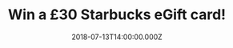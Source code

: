 ---
campaign-uuid: "c-a150d06f-50c9-4a83-aee5-d69d0ecc6f7b"
type: "Competition"
category: "Gifts"
date: "2018-07-13T14:00:00.000Z"
end-date: "2018-08-13T23:59:00.000Z"
disable-form: false
is_promoted: false
has_entry_page: true
title: "Win a £30 Starbucks eGift card!"
competition-description: "<p>A Starbucks card is always welcome, because who doesn’\
  t like a nice iced coffee or tea during summer? Frapuccinos, Iced Teavana, Brewed\
  \ coffee, muffins… and many more delicious drinks & food at Starbucks! Treat your\
  \ friends or yourself with a refreshing drink this summer by the chance of winning\
  \ a £30 Starbucks eGift card thanks to NME AAA!</p>\r\n<p>Fancy a refreshment now?\
  \ Click below for a chance to win!</p>"
hero-header: "Win a £30 Starbucks eGift card!"
terms-confirmation: "N/A"
banner-img: "https://assets.expresslyapp.com/asset-0c07948f-6ea2-4983-9d9a-65607cb0206e.jpg"
logo-left-href: "aaa.nme.com"
logo-left-image: "https://assets.expresslyapp.com/asset-01209521-8ae2-4df6-883f-3c70851852ae.jpg"
logo-left-title: "nme aaa"
bg-image-hero: "https://assets.expresslyapp.com/asset-3b6eb576-5fd2-41ab-a575-aefc417e16eb.jpg"
bg-image-first: "https://assets.expresslyapp.com/asset-6e9e7f23-97c7-4820-9a6e-d5fc9fb3b626.jpg"
section1-content: "<p>At Starbucks they are a neighbourhood gathering place, a part\
  \ of the daily routine and they couldn’t be happier about it. If you want to get\
  \ to know them… we have great news for you! We are giving away an amazing £30 eGift\
  \ card  for one of our lucky NME AAA members to win and try their amazing and delicious\
  \ drinks and treats!</p> \r\n<p>Enter the form below and treat yourself with a nice\
  \ & cold summer drink!</p>"
entry-title: "Win a £30 Starbucks eGift card!"
entry-content: "Enter the draw to win a £30 Starbucks eGift card by completing the\
  \ form below before 23:59 on 13th of August 2018."
has-winner: false
prize-description: "A £30 Starbucks eGift card!"
special-conditions: "Multiple entries are allowed up to one every day."
---